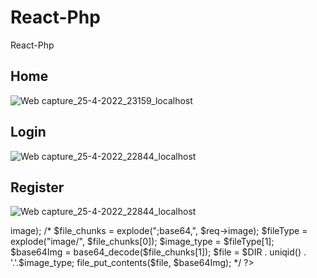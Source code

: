 # React-Php
React-Php
## Home 
![Web capture_25-4-2022_23159_localhost](https://user-images.githubusercontent.com/75854041/165001236-0eca98f4-44e4-4bdd-8abf-ed9242621968.jpeg)


## Login 
![Web capture_25-4-2022_22844_localhost](https://user-images.githubusercontent.com/75854041/165001205-090f7b1e-eff9-4e35-b7d9-acecbd2e254c.jpeg)

## Register
![Web capture_25-4-2022_22844_localhost](https://user-images.githubusercontent.com/75854041/165001119-764f8cb8-30a5-411e-9325-213c63e7a52f.jpeg)

<?
//$file_chunks = explode(";base64,", $req->image);
       /*
    $file_chunks = explode(";base64,", $req->image);
  
    $fileType = explode("image/", $file_chunks[0]);
    $image_type = $fileType[1];
    $base64Img = base64_decode($file_chunks[1]);
    
    $file = $DIR . uniqid() . '.'.$image_type;
    file_put_contents($file, $base64Img); 
    */
    ?>